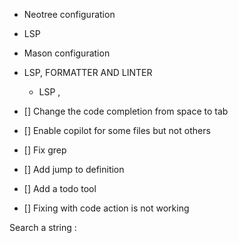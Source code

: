 - Neotree configuration
- LSP
- Mason configuration
- LSP, FORMATTER AND LINTER

  - LSP ,

- [] Change the code completion from space to tab
- [] Enable copilot for some files but not others
- [] Fix grep
- [] Add jump to definition
- [] Add a todo tool
- [] Fixing with code action is not working

<leader> 
Search a string :
